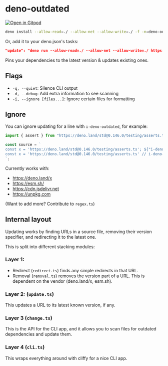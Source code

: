 # deno-outdated

[![Open in Gitpod](https://gitpod.io/button/open-in-gitpod.svg)](https://gitpod.io/#https://github.com/LeoDog896/deno-outdated)

```bash
deno install --allow-read=./ --allow-net --allow-write=./ -f -n=deno-outdated https://deno.land/x/deno_outdated/cli.ts
```

Or, add it to your deno.json's tasks:

```json
"update": "deno run --allow-read=./ --allow-net --allow-write=./ https://deno.land/x/deno_outdated/cli.ts --ignore README.md",
```

Pins your dependencies to the latest version & updates existing ones.

## Flags

- `-q, --quiet`: Silence CLI output
- `-d, --debug`: Add extra information to see scanning
- `-i, --ignore [files...]`: Ignore certain files for formatting

## Ignore

You can ignore updating for a line with `i-deno-outdated`, for example:

<!-- deno-fmt-ignore -->
```ts
import { assert } from "https://deno.land/std@0.146.0/testing/asserts.ts" // i-deno-outdated

const source = `
const x = 'https://deno.land/std@0.146.0/testing/asserts.ts'; ${"i-deno-outdated" && ""} 
const x = 'https://deno.land/std@0.146.0/testing/asserts.ts' // i-deno-outdated ";
`;
```

Currently works with:

- https://deno.land/x
- https://esm.sh/
- https://cdn.jsdelivr.net
- https://unpkg.com

(Want to add more? Contribute to `regex.ts`)

## Internal layout

Updating works by finding URLs in a source file, removing their version
specifier, and redirecting it to the latest one.

This is split into different stacking modules:

### Layer 1:

- Redirect (`redirect.ts`) finds any simple redirects in that URL.
- Removal (`removal.ts`) removes the version part of a URL. This is dependent on
  the vendor (deno.land/x, esm.sh).

### Layer 2: (`update.ts`)

This updates a URL to its latest known version, if any.

### Layer 3 (`change.ts`)

This is the API for the CLI app, and it allows you to scan files for outdated
dependencies and update them.

### Layer 4 (`cli.ts`)

This wraps everything around with cliffy for a nice CLI app.
